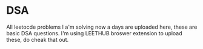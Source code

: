 # DSA


All leetocde problems I a'm solving now a days are uploaded here, these are basic DSA questions. I'm using LEETHUB broswer extension to upload these, do cheak that out.
